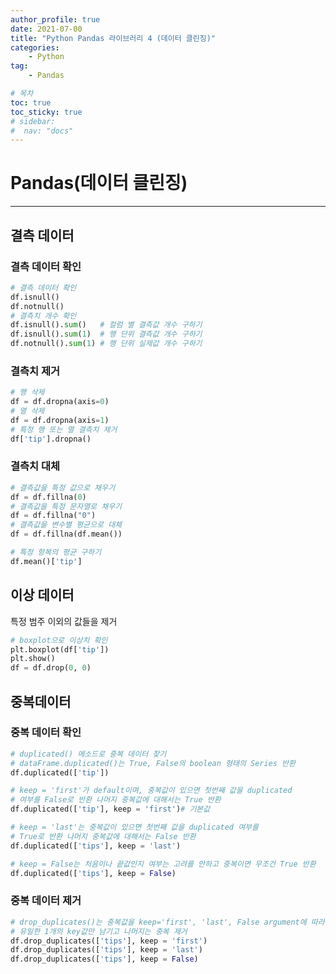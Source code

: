 ```yaml
---
author_profile: true
date: 2021-07-00
title: "Python Pandas 라이브러리 4 (데이터 클린징)"
categories: 
    - Python
tag: 
    - Pandas

# 목차
toc: true  
toc_sticky: true 
# sidebar:
#  nav: "docs"
---
```


# Pandas(데이터 클린징)

---

## 결측 데이터

### 결측 데이터 확인

```python
# 결측 데이터 확인
df.isnull()
df.notnull()
# 결측치 개수 확인
df.isnull().sum()   # 컬럼 별 결측값 개수 구하기
df.isnull().sum(1)  # 행 단위 결측값 개수 구하기
df.notnull().sum(1) # 행 단위 실제값 개수 구하기
```

### 결측치 제거

```python
# 행 삭제
df = df.dropna(axis=0)
# 열 삭제
df = df.dropna(axis=1)
# 특정 행 또는 열 결측치 제거
df['tip'].dropna()
```

### 결측치 대체 

```python
# 결측값을 특정 값으로 채우기
df = df.fillna(0)
# 결측값을 특정 문자열로 채우기
df = df.fillna("0")
# 결측값을 변수별 평균으로 대체
df = df.fillna(df.mean())

# 특정 항복의 평균 구하기
df.mean()['tip']
```

## 이상 데이터

특정 범주 이외의 값들을 제거

```python
# boxplot으로 이상치 확인
plt.boxplot(df['tip'])
plt.show()
df = df.drop(0, 0)
```

## 중복데이터

### 중복 데이터 확인

```python
# duplicated() 메소드로 중복 데이터 찾기
# dataFrame.duplicated()는 True, False의 boolean 형태의 Series 반환
df.duplicated(['tip'])

# keep = 'first'가 default이며, 중복값이 있으면 첫번째 값을 duplicated
# 여부를 False로 반환 나머지 중복값에 대해서는 True 반환
df.duplicated(['tip'], keep = 'first')# 기본값

# keep = 'last'는 중복값이 있으면 첫번째 값을 duplicated 여부를 
# True로 반환 나머지 중복값에 대해서는 False 반환
df.duplicated(['tips'], keep = 'last')

# keep = False는 처음이나 끝값인지 여부는 고려를 안하고 중복이면 무조건 True 반환
df.duplicated(['tips'], keep = False)
```

### 중복 데이터 제거

```python
# drop_duplicates()는 중복값을 keep='first', 'last', False argument에 따라
# 유일한 1개의 key값만 남기고 나머지는 중복 제거
df.drop_duplicates(['tips'], keep = 'first')
df.drop_duplicates(['tips'], keep = 'last')
df.drop_duplicates(['tips'], keep = False)